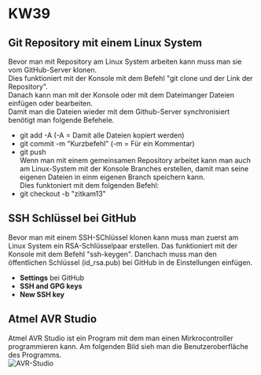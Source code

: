 # KW39  

## Git Repository mit einem Linux System  

Bevor man  mit Repository am Linux System arbeiten kann muss man sie vom GitHub-Server klonen.  
Dies funktioniert mit der Konsole mit dem Befehl "git clone und der Link der Repository".  
Danach kann man mit der Konsole oder mit dem Dateimanger Dateien einfügen oder bearbeiten.  
Damit man die Dateien wieder mit dem Github-Server synchronisiert benötigt man folgende Befehele.  
* git add -A (-A = Damit alle Dateien kopiert werden)  
* git commit -m "Kurzbefehl" (-m = Für ein Kommentar)  
* git push  
Wenn man mit einem gemeinsamen Repository arbeitet kann man auch am Linux-System mit der Konsole Branches erstellen, damit man seine eigenen Dateien in einm eigenen Branch speichern kann.  
Dies funktoniert mit dem folgenden Befehl:  
* git checkout -b "zitkam13"  

## SSH Schlüssel bei GitHub  
Bevor man mit einem SSH-SChlüssel klonen kann muss man zuerst am Linux System ein RSA-Schlüsselpaar erstellen. Das funktioniert mit der Konsole mit dem Befehl "ssh-keygen". Danchach muss man den öffentlichen Schlüssel (id_rsa.pub) bei GitHub in de Einstellungen einfügen.  
* **Settings** bei GitHub  
* **SSH and GPG keys**  
* **New SSH key**    

## Atmel AVR Studio  
Atmel AVR Studio ist ein Program mit dem man einen Mirkrocontroller programmieren kann. Am folgenden Bild sieh man die Benutzeroberfläche des Programms.  
![AVR-Studio](/avr-studio.png)
